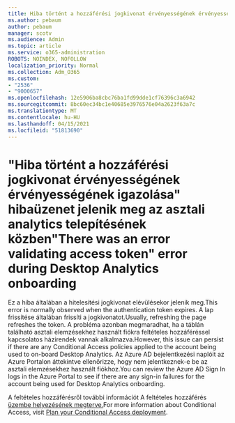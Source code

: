 ```yaml
---
title: Hiba történt a hozzáférési jogkivonat érvényességének érvényességének igazolása közben a telepítés során.
ms.author: pebaum
author: pebaum
manager: scotv
ms.audience: Admin
ms.topic: article
ms.service: o365-administration
ROBOTS: NOINDEX, NOFOLLOW
localization_priority: Normal
ms.collection: Adm_O365
ms.custom:
- "2536"
- "9000657"
ms.openlocfilehash: 12e5906ba8cbc76ba1fd99dde1cf76396c3a6942
ms.sourcegitcommit: 8bc60ec34bc1e40685e3976576e04a2623f63a7c
ms.translationtype: MT
ms.contentlocale: hu-HU
ms.lasthandoff: 04/15/2021
ms.locfileid: "51813690"
---
```

# <a name="there-was-an-error-validating-access-token-error-during-desktop-analytics-onboarding"></a><span data-ttu-id="5e103-102">"Hiba történt a hozzáférési jogkivonat érvényességének érvényességének igazolása" hibaüzenet jelenik meg az asztali analytics telepítésének közben</span><span class="sxs-lookup"><span data-stu-id="5e103-102">"There was an error validating access token" error during Desktop Analytics onboarding</span></span>

<span data-ttu-id="5e103-103">Ez a hiba általában a hitelesítési jogkivonat elévülésekor jelenik meg.</span><span class="sxs-lookup"><span data-stu-id="5e103-103">This error is normally observed when the authentication token expires.</span></span> <span data-ttu-id="5e103-104">A lap frissítése általában frissíti a jogkivonatot.</span><span class="sxs-lookup"><span data-stu-id="5e103-104">Usually, refreshing the page refreshes the token.</span></span> <span data-ttu-id="5e103-105">A probléma azonban megmaradhat, ha a táblán található asztali elemzésekhez használt fiókra feltételes hozzáféréssel kapcsolatos házirendek vannak alkalmazva.</span><span class="sxs-lookup"><span data-stu-id="5e103-105">However, this issue can persist if there are any Conditional Access policies applied to the account being used to on-board Desktop Analytics.</span></span> <span data-ttu-id="5e103-106">Az Azure AD bejelentkezési naplóit az Azure Portalon áttekintve ellenőrizze, hogy nem jelentkeznek-e be az asztali elemzésekhez használt fiókhoz.</span><span class="sxs-lookup"><span data-stu-id="5e103-106">You can review the Azure AD Sign In logs in the Azure Portal to see if there are any sign-in failures for the account being used for Desktop Analytics onboarding.</span></span>

<span data-ttu-id="5e103-107">A feltételes hozzáférésről további információt A feltételes hozzáférés [üzembe helyezésének megterve.](https://docs.microsoft.com/azure/active-directory/conditional-access/plan-conditional-access)</span><span class="sxs-lookup"><span data-stu-id="5e103-107">For more information about Conditional Access, visit [Plan your Conditional Access deployment](https://docs.microsoft.com/azure/active-directory/conditional-access/plan-conditional-access).</span></span>